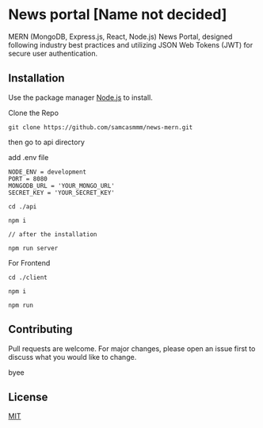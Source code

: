 # News portal [Name not decided]

MERN (MongoDB, Express.js, React, Node.js) News Portal, designed following industry best practices and utilizing JSON Web Tokens (JWT) for secure user authentication.

## Installation

Use the package manager [Node.js](https://nodejs.org/en) to install.

Clone the Repo 
```
git clone https://github.com/samcasmmm/news-mern.git
```
then go to api directory

add .env file
```
NODE_ENV = development
PORT = 8080
MONGODB_URL = 'YOUR_MONGO_URL'
SECRET_KEY = 'YOUR_SECRET_KEY'

```
```
cd ./api

npm i

// after the installation

npm run server
``` 

For Frontend
```
cd ./client

npm i

npm run
```

## Contributing

Pull requests are welcome. For major changes, please open an issue first
to discuss what you would like to change.

byee


## License

[MIT](https://choosealicense.com/licenses/mit/)

